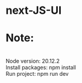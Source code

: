 # next-JS-UI

<h1>Note:</h1>
<br>
Node version: 20.12.2
<br>
Install packages: npm install
<br>
Run project: npm run dev


